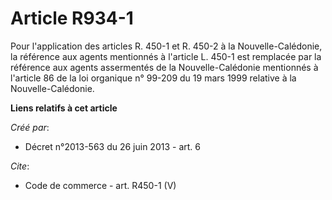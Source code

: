 # Article R934-1

Pour l'application des articles R. 450-1 et R. 450-2 à la Nouvelle-Calédonie, la référence aux agents mentionnés à l'article
L. 450-1 est remplacée par la référence aux agents assermentés de la Nouvelle-Calédonie mentionnés à l'article 86 de la loi
organique n° 99-209 du 19 mars 1999 relative à la Nouvelle-Calédonie.

**Liens relatifs à cet article**

_Créé par_:

  - Décret n°2013-563 du 26 juin 2013 - art. 6

_Cite_:

  - Code de commerce - art. R450-1 (V)
